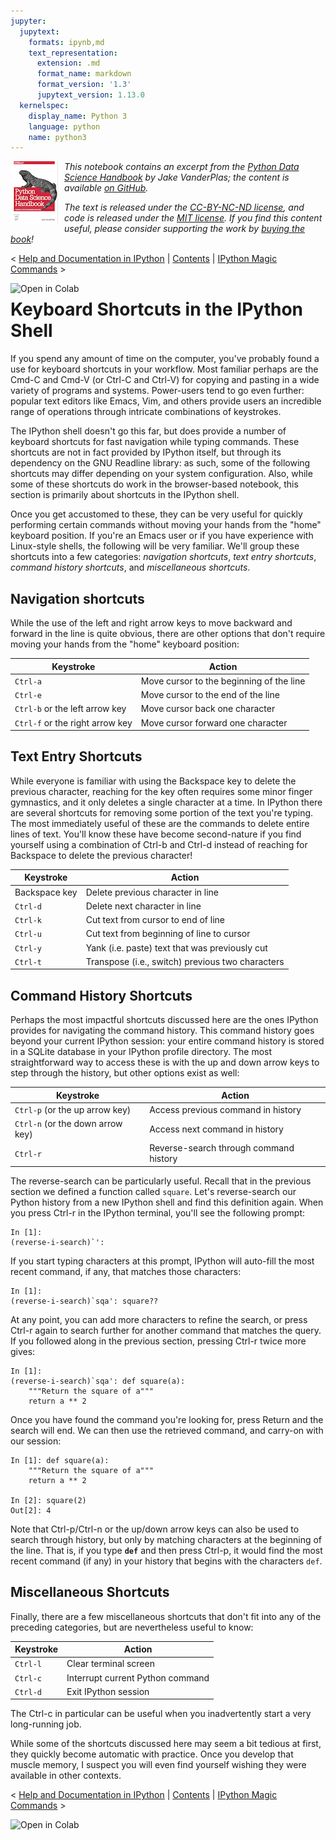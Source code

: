 ```yaml
---
jupyter:
  jupytext:
    formats: ipynb,md
    text_representation:
      extension: .md
      format_name: markdown
      format_version: '1.3'
      jupytext_version: 1.13.0
  kernelspec:
    display_name: Python 3
    language: python
    name: python3
---
```


<!--BOOK_INFORMATION-->
<img align="left" style="padding-right:10px;" src="figures/PDSH-cover-small.png">

*This notebook contains an excerpt from the [Python Data Science Handbook](http://shop.oreilly.com/product/0636920034919.do) by Jake VanderPlas; the content is available [on GitHub](https://github.com/jakevdp/PythonDataScienceHandbook).*

*The text is released under the [CC-BY-NC-ND license](https://creativecommons.org/licenses/by-nc-nd/3.0/us/legalcode), and code is released under the [MIT license](https://opensource.org/licenses/MIT). If you find this content useful, please consider supporting the work by [buying the book](http://shop.oreilly.com/product/0636920034919.do)!*


<!--NAVIGATION-->
< [Help and Documentation in IPython](01.01-Help-And-Documentation.ipynb) | [Contents](Index.ipynb) | [IPython Magic Commands](01.03-Magic-Commands.ipynb) >

<a href="https://colab.research.google.com/github/jakevdp/PythonDataScienceHandbook/blob/master/notebooks/01.02-Shell-Keyboard-Shortcuts.ipynb"><img align="left" src="https://colab.research.google.com/assets/colab-badge.svg" alt="Open in Colab" title="Open and Execute in Google Colaboratory"></a>



# Keyboard Shortcuts in the IPython Shell


If you spend any amount of time on the computer, you've probably found a use for keyboard shortcuts in your workflow.
Most familiar perhaps are the Cmd-C and Cmd-V (or Ctrl-C and Ctrl-V) for copying and pasting in a wide variety of programs and systems.
Power-users tend to go even further: popular text editors like Emacs, Vim, and others provide users an incredible range of operations through intricate combinations of keystrokes.

The IPython shell doesn't go this far, but does provide a number of keyboard shortcuts for fast navigation while typing commands.
These shortcuts are not in fact provided by IPython itself, but through its dependency on the GNU Readline library: as such, some of the following shortcuts may differ depending on your system configuration.
Also, while some of these shortcuts do work in the browser-based notebook, this section is primarily about shortcuts in the IPython shell.

Once you get accustomed to these, they can be very useful for quickly performing certain commands without moving your hands from the "home" keyboard position.
If you're an Emacs user or if you have experience with Linux-style shells, the following will be very familiar.
We'll group these shortcuts into a few categories: *navigation shortcuts*, *text entry shortcuts*, *command history shortcuts*, and *miscellaneous shortcuts*.


## Navigation shortcuts

While the use of the left and right arrow keys to move backward and forward in the line is quite obvious, there are other options that don't require moving your hands from the "home" keyboard position:

| Keystroke                         | Action                                     |
|-----------------------------------|--------------------------------------------|
| ``Ctrl-a``                        | Move cursor to the beginning of the line   |
| ``Ctrl-e``                        | Move cursor to the end of the line         |
| ``Ctrl-b`` or the left arrow key  | Move cursor back one character             |
| ``Ctrl-f`` or the right arrow key | Move cursor forward one character          |


## Text Entry Shortcuts

While everyone is familiar with using the Backspace key to delete the previous character, reaching for the key often requires some minor finger gymnastics, and it only deletes a single character at a time.
In IPython there are several shortcuts for removing some portion of the text you're typing.
The most immediately useful of these are the commands to delete entire lines of text.
You'll know these have become second-nature if you find yourself using a combination of Ctrl-b and Ctrl-d instead of reaching for Backspace to delete the previous character!

| Keystroke                     | Action                                           |
|-------------------------------|--------------------------------------------------|
| Backspace key                 | Delete previous character in line                |
| ``Ctrl-d``                    | Delete next character in line                    |
| ``Ctrl-k``                    | Cut text from cursor to end of line              |
| ``Ctrl-u``                    | Cut text from beginning of line to cursor        |
| ``Ctrl-y``                    | Yank (i.e. paste) text that was previously cut   |
| ``Ctrl-t``                    | Transpose (i.e., switch) previous two characters |


## Command History Shortcuts

Perhaps the most impactful shortcuts discussed here are the ones IPython provides for navigating the command history.
This command history goes beyond your current IPython session: your entire command history is stored in a SQLite database in your IPython profile directory.
The most straightforward way to access these is with the up and down arrow keys to step through the history, but other options exist as well:

| Keystroke                           | Action                                     |
|-------------------------------------|--------------------------------------------|
| ``Ctrl-p`` (or the up arrow key)    | Access previous command in history         |
| ``Ctrl-n`` (or the down arrow key)  | Access next command in history             |
| ``Ctrl-r``                          | Reverse-search through command history     |


The reverse-search can be particularly useful.
Recall that in the previous section we defined a function called ``square``.
Let's reverse-search our Python history from a new IPython shell and find this definition again.
When you press Ctrl-r in the IPython terminal, you'll see the following prompt:

```ipython
In [1]:
(reverse-i-search)`': 
```

If you start typing characters at this prompt, IPython will auto-fill the most recent command, if any, that matches those characters:

```ipython
In [1]: 
(reverse-i-search)`sqa': square??
```

At any point, you can add more characters to refine the search, or press Ctrl-r again to search further for another command that matches the query. If you followed along in the previous section, pressing Ctrl-r twice more gives:

```ipython
In [1]: 
(reverse-i-search)`sqa': def square(a):
    """Return the square of a"""
    return a ** 2
```

Once you have found the command you're looking for, press Return and the search will end.
We can then use the retrieved command, and carry-on with our session:

```ipython
In [1]: def square(a):
    """Return the square of a"""
    return a ** 2

In [2]: square(2)
Out[2]: 4
```

Note that Ctrl-p/Ctrl-n or the up/down arrow keys can also be used to search through history, but only by matching characters at the beginning of the line.
That is, if you type **``def``** and then press Ctrl-p, it would find the most recent command (if any) in your history that begins with the characters ``def``.


## Miscellaneous Shortcuts

Finally, there are a few miscellaneous shortcuts that don't fit into any of the preceding categories, but are nevertheless useful to know:

| Keystroke                     | Action                                     |
|-------------------------------|--------------------------------------------|
| ``Ctrl-l``                    | Clear terminal screen                      |
| ``Ctrl-c``                    | Interrupt current Python command           |
| ``Ctrl-d``                    | Exit IPython session                       |

The Ctrl-c in particular can be useful when you inadvertently start a very long-running job.


While some of the shortcuts discussed here may seem a bit tedious at first, they quickly become automatic with practice.
Once you develop that muscle memory, I suspect you will even find yourself wishing they were available in other contexts.


<!--NAVIGATION-->
< [Help and Documentation in IPython](01.01-Help-And-Documentation.ipynb) | [Contents](Index.ipynb) | [IPython Magic Commands](01.03-Magic-Commands.ipynb) >

<a href="https://colab.research.google.com/github/jakevdp/PythonDataScienceHandbook/blob/master/notebooks/01.02-Shell-Keyboard-Shortcuts.ipynb"><img align="left" src="https://colab.research.google.com/assets/colab-badge.svg" alt="Open in Colab" title="Open and Execute in Google Colaboratory"></a>

